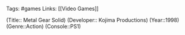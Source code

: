 Tags: #games
Links: [[Video Games]]

(Title:: Metal Gear Solid)
(Developer:: Kojima Productions)
(Year::1998)
(Genre::Action)
(Console::PS1)








